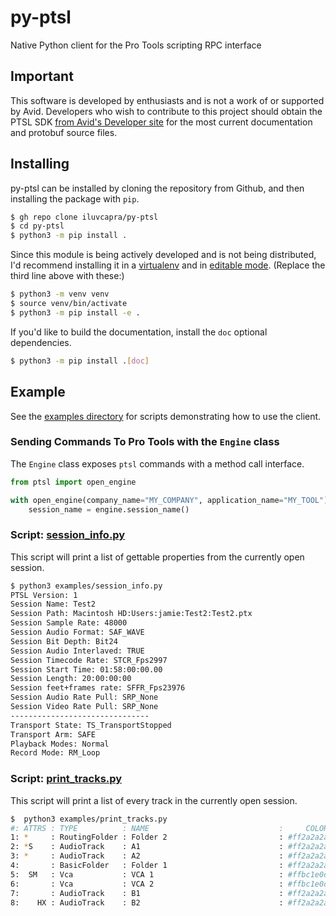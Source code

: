 # py-ptsl

Native Python client for the Pro Tools scripting RPC interface

## Important 

This software is developed by enthusiasts and is not a work of or supported
by Avid. Developers who wish to contribute to this project should obtain the 
PTSL SDK [from Avid's Developer site](https://developer.avid.com) for the
most current documentation and protobuf source files.

## Installing

py-ptsl can be installed by cloning the repository from Github, and then 
installing the package with `pip`.

```sh
$ gh repo clone iluvcapra/py-ptsl
$ cd py-ptsl
$ python3 -m pip install .
```

Since this module is being actively developed and is not being distributed, I'd 
recommend installing it in a [virtualenv] and in [editable mode][em]. (Replace
the third line above with these:)

```sh
$ python3 -m venv venv
$ source venv/bin/activate
$ python3 -m pip install -e .
```

If you'd like to build the documentation, install the `doc` optional 
dependencies.

```sh
$ python3 -m pip install .[doc]
```

[virtualenv]: https://pypi.org/project/virtualenv/
[em]: https://pip.pypa.io/en/stable/cli/pip_install/#cmdoption-e
## Example

See the [examples directory](examples) for scripts demonstrating how to use the
client.

### Sending Commands To Pro Tools with the `Engine` class

The `Engine` class exposes `ptsl` commands with a method call interface.

```python
from ptsl import open_engine

with open_engine(company_name="MY_COMPANY", application_name="MY_TOOL") as engine:
    session_name = engine.session_name()

```

### Script: [session_info.py](examples/session_info.py)

This script will print a list of gettable properties from the currently open 
session.

```sh
$ python3 examples/session_info.py
PTSL Version: 1
Session Name: Test2
Session Path: Macintosh HD:Users:jamie:Test2:Test2.ptx
Session Sample Rate: 48000
Session Audio Format: SAF_WAVE
Session Bit Depth: Bit24
Session Audio Interlaved: TRUE
Session Timecode Rate: STCR_Fps2997
Session Start Time: 01:58:00:00.00
Session Length: 20:00:00:00
Session feet+frames rate: SFFR_Fps23976
Session Audio Rate Pull: SRP_None
Session Video Rate Pull: SRP_None
-------------------------------
Transport State: TS_TransportStopped 
Transport Arm: SAFE
Playback Modes: Normal
Record Mode: RM_Loop
```


### Script: [print_tracks.py](examples/print_tracks.py)

This script will print a list of every track in the currently open session.

```sh
$  python3 examples/print_tracks.py
#: ATTRS : TYPE          : NAME                             :     COLOR : ID
1: *     : RoutingFolder : Folder 2                         : #ff2a2a2a : {00000000-2a000000-f404e1df-f298fd4b}
2: *S    : AudioTrack    : A1                               : #ff2a2a2a : {00000000-2a000000-d4cbe0df-2590e43e}
3: *     : AudioTrack    : A2                               : #ff2a2a2a : {00000000-2a000000-d4cbe0df-ac40203f}
4:       : BasicFolder   : Folder 1                         : #ff2a2a2a : {00000000-2a000000-de01e1df-2d2b4575}
5:  SM   : Vca           : VCA 1                            : #ffbc1e0d : {00000000-2a000000-a301e1df-f690ac51}
6:       : Vca           : VCA 2                            : #ffbc1e0d : {00000000-2a000000-a301e1df-5b0aad51}
7:       : AudioTrack    : B1                               : #ff2a2a2a : {00000000-2a000000-d4cbe0df-d3ae273f}
8:    HX : AudioTrack    : B2                               : #ff2a2a2a : {00000000-2a000000-d4cbe0df-cc3b283f}
```
